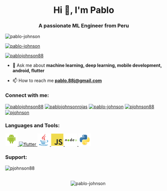 <h1 align="center">Hi 👋, I'm Pablo</h1>
<h3 align="center">A passionate ML Engineer from Peru</h3>

<p align="left"> <img src="https://komarev.com/ghpvc/?username=pablo-johnson&label=Profile%20views&color=0e75b6&style=flat" alt="pablo-johnson" /> </p>

<p align="left"> <a href="https://github.com/ryo-ma/github-profile-trophy"><img src="https://github-profile-trophy.vercel.app/?username=pablo-johnson" alt="pablo-johnson" /></a> </p>

<p align="left"> <a href="https://twitter.com/pablojohnson88" target="blank"><img src="https://img.shields.io/twitter/follow/pablojohnson88?logo=twitter&style=for-the-badge" alt="pablojohnson88" /></a> </p>

- 💬 Ask me about **machine learning, deep learning, mobile development, android, flutter**

- 📫 How to reach me **pablo.88j@gmail.com**

<h3 align="left">Connect with me:</h3>
<p align="left">
<a href="https://twitter.com/pablojohnson88" target="blank"><img align="center" src="https://raw.githubusercontent.com/rahuldkjain/github-profile-readme-generator/master/src/images/icons/Social/twitter.svg" alt="pablojohnson88" height="30" width="40" /></a>
<a href="https://linkedin.com/in/pablojohnsonrojas" target="blank"><img align="center" src="https://raw.githubusercontent.com/rahuldkjain/github-profile-readme-generator/master/src/images/icons/Social/linked-in-alt.svg" alt="pablojohnsonrojas" height="30" width="40" /></a>
<a href="https://stackoverflow.com/users/pablo-johnson" target="blank"><img align="center" src="https://raw.githubusercontent.com/rahuldkjain/github-profile-readme-generator/master/src/images/icons/Social/stack-overflow.svg" alt="pablo-johnson" height="30" width="40" /></a>
<a href="https://kaggle.com/pjohnson88" target="blank"><img align="center" src="https://raw.githubusercontent.com/rahuldkjain/github-profile-readme-generator/master/src/images/icons/Social/kaggle.svg" alt="pjohnson88" height="30" width="40" /></a>
<a href="https://www.hackerrank.com/pjohnson" target="blank"><img align="center" src="https://raw.githubusercontent.com/rahuldkjain/github-profile-readme-generator/master/src/images/icons/Social/hackerrank.svg" alt="pjohnson" height="30" width="40" /></a>
</p>

<h3 align="left">Languages and Tools:</h3>
<p align="left"> <a href="https://developer.android.com" target="_blank" rel="noreferrer"> <img src="https://raw.githubusercontent.com/devicons/devicon/master/icons/android/android-original-wordmark.svg" alt="android" width="40" height="40"/> </a> <a href="https://flutter.dev" target="_blank" rel="noreferrer"> <img src="https://www.vectorlogo.zone/logos/flutterio/flutterio-icon.svg" alt="flutter" width="40" height="40"/> </a> <a href="https://www.java.com" target="_blank" rel="noreferrer"> <img src="https://raw.githubusercontent.com/devicons/devicon/master/icons/java/java-original.svg" alt="java" width="40" height="40"/> </a> <a href="https://developer.mozilla.org/en-US/docs/Web/JavaScript" target="_blank" rel="noreferrer"> <img src="https://raw.githubusercontent.com/devicons/devicon/master/icons/javascript/javascript-original.svg" alt="javascript" width="40" height="40"/> </a> <a href="https://nodejs.org" target="_blank" rel="noreferrer"> <img src="https://raw.githubusercontent.com/devicons/devicon/master/icons/nodejs/nodejs-original-wordmark.svg" alt="nodejs" width="40" height="40"/> </a> <a href="https://www.python.org" target="_blank" rel="noreferrer"> <img src="https://raw.githubusercontent.com/devicons/devicon/master/icons/python/python-original.svg" alt="python" width="40" height="40"/> </a> </p>

<h3 align="left">Support:</h3>
<p><a href="https://www.buymeacoffee.com/pjohnson88"> <img align="left" src="https://cdn.buymeacoffee.com/buttons/v2/default-yellow.png" height="50" width="210" alt="pjohnson88" /></a></p><br><br>

<p><img align="center" src="https://github-readme-stats.vercel.app/api/top-langs?username=pablo-johnson&show_icons=true&locale=en&layout=compact" alt="pablo-johnson" /></p>
